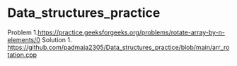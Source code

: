 # Data_structures_practice

Problem 1.https://practice.geeksforgeeks.org/problems/rotate-array-by-n-elements/0
Solution 1. https://github.com/padmaja2305/Data_structures_practice/blob/main/arr_rotation.cpp
